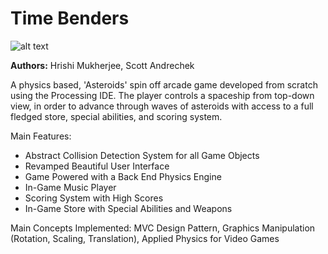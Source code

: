 # Time Benders
![alt text](https://raw.githubusercontent.com/hrishimukherjee/time-benders-game/master/graphic.jpg)

**Authors:** Hrishi Mukherjee, Scott Andrechek

A physics based, 'Asteroids' spin off arcade game developed from scratch using the Processing IDE. The player controls a spaceship from top-down view, in order to advance through waves of asteroids with access to a full fledged store, special abilities, and scoring system.

Main Features:
- Abstract Collision Detection System for all Game Objects
- Revamped Beautiful User Interface
- Game Powered with a Back End Physics Engine
- In-Game Music Player
- Scoring System with High Scores
- In-Game Store with Special Abilities and Weapons

Main Concepts Implemented: MVC Design Pattern, Graphics Manipulation (Rotation, Scaling, Translation), Applied Physics for Video Games
